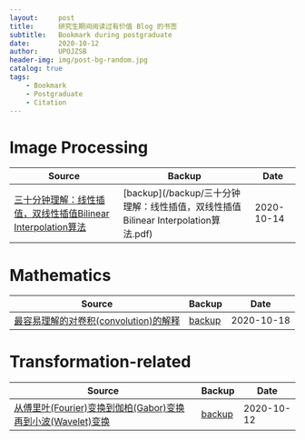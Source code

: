 ```yaml
---
layout:     post
title:      研究生期间阅读过有价值 Blog 的书签
subtitle:   Bookmark during postgraduate
date:       2020-10-12
author:     UPOJZSB
header-img: img/post-bg-random.jpg
catalog: true
tags:
    - Bookmark
    - Postgraduate
    - Citation
---
```



# Image Processing

|Source|Backup|Date|
|---|---|---|
|[三十分钟理解：线性插值，双线性插值Bilinear Interpolation算法](https://blog.csdn.net/xbinworld/article/details/65660665)|[backup](/backup/三十分钟理解：线性插值，双线性插值Bilinear Interpolation算法.pdf)|2020-10-14|

# Mathematics

|Source|Backup|Date|
|---|---|---|
|[最容易理解的对卷积(convolution)的解释](https://blog.csdn.net/bitcarmanlee/article/details/54729807)|[backup](/backup/最容易理解的对卷积(convolution)的解释.pdf)|2020-10-18|

# Transformation-related

|Source|Backup|Date|
|---|---|---|
|[从傅里叶(Fourier)变换到伽柏(Gabor)变换再到小波(Wavelet)变换](https://blog.csdn.net/jbb0523/article/details/42028587)|[backup](/backup/从傅里叶(Fourier)变换到伽柏(Gabor)变换再到小波(Wavelet)变换.pdf)|2020-10-12|
